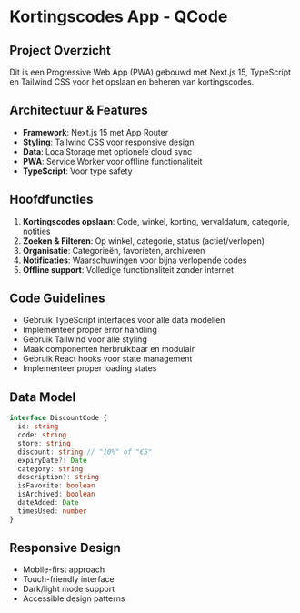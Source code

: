 <!-- Use this file to provide workspace-specific custom instructions to Copilot. For more details, visit https://code.visualstudio.com/docs/copilot/copilot-customization#_use-a-githubcopilotinstructionsmd-file -->

# Kortingscodes App - QCode

## Project Overzicht
Dit is een Progressive Web App (PWA) gebouwd met Next.js 15, TypeScript en Tailwind CSS voor het opslaan en beheren van kortingscodes.

## Architectuur & Features
- **Framework**: Next.js 15 met App Router
- **Styling**: Tailwind CSS voor responsive design
- **Data**: LocalStorage met optionele cloud sync
- **PWA**: Service Worker voor offline functionaliteit
- **TypeScript**: Voor type safety

## Hoofdfuncties
1. **Kortingscodes opslaan**: Code, winkel, korting, vervaldatum, categorie, notities
2. **Zoeken & Filteren**: Op winkel, categorie, status (actief/verlopen)
3. **Organisatie**: Categorieën, favorieten, archiveren
4. **Notificaties**: Waarschuwingen voor bijna verlopende codes
5. **Offline support**: Volledige functionaliteit zonder internet

## Code Guidelines
- Gebruik TypeScript interfaces voor alle data modellen
- Implementeer proper error handling
- Gebruik Tailwind voor alle styling
- Maak componenten herbruikbaar en modulair
- Gebruik React hooks voor state management
- Implementeer proper loading states

## Data Model
```typescript
interface DiscountCode {
  id: string
  code: string
  store: string
  discount: string // "10%" of "€5"
  expiryDate?: Date
  category: string
  description?: string
  isFavorite: boolean
  isArchived: boolean
  dateAdded: Date
  timesUsed: number
}
```

## Responsive Design
- Mobile-first approach
- Touch-friendly interface
- Dark/light mode support
- Accessible design patterns
